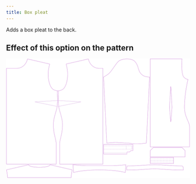 ```yaml
---
title: Box pleat
---
```


Adds a box pleat to the back.

## Effect of this option on the pattern

![This image shows the effect of this option by superimposing several variants that have a different value for this option](simone_boxpleat_sample.svg "Effect of this option on the pattern")
